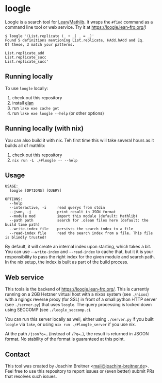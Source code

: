 loogle
======

Loogle is a search tool for [Lean]/[Mathlib]. It wraps the `#find` command as a
command line tool or web service. Try it at <https://loogle.lean-fro.org/>!

    $ loogle '(List.replicate (_ + _) _ = _)'
    Found 5 definitions mentioning List.replicate, HAdd.hAdd and Eq.
    Of these, 3 match your patterns.

    List.replicate_add
    List.replicate_succ
    List.replicate_succ'

[lean]: https://leanprover.github.io/
[mathlib]: https://github.com/leanprover-community/mathlib4

Running locally
---------------

To use `loogle` locally:

1. check out this repository
2. install [elan](https://github.com/leanprover/elan)
3. run `lake exe cache get`
4. run `lake exe loogle --help` (or other options)

[elan]: https://github.com/leanprover/elan

Running locally (with nix)
--------------------------

You can also build it with nix. Teh first time this will take several hours as
it builds all of mathlib:

1. check out this repository
2. `nix run -L ./#loogle -- --help`

Usage
-----

    USAGE:
      loogle [OPTIONS] [QUERY]

    OPTIONS:
      --help
      --interactive, -i     read querys from stdin
      --json, -j            print result in JSON format
      --module mod          import this module (default: Mathlib)
      --path path           search for .olean files here (default: the build time path)
      --write-index file    persists the search index to a file
      --read-index file     read the search index from a file. This file is blindly trusted!

By default, it will create an internal index upon starting,  which takes a bit.
You can use `--write-index` and `--read-index` to cache that, but it it is your
responsibility to pass the right index for the given module and search path. In
the nix setup, the index is built as part of the build process.

Web service
-----------

This tools is the backend of <https://loogle.lean-fro.org/>. This is currently
running on a 2GB Hetzner virtual host with a nixos system (see `./nixos`) with
a ngingx reverse proxy (for SSL) in front of a small python HTTP server (see
`./server.py`) that uses `loogle`. The query processing is locked down using
SECCOMP (see `./loogle_seccomp.c`).

You can run this server locally as well, either using `./server.py` if you
built `loogle` via `lake`, or using `nix run ./#loogle_server` if you use nix.

At the path `/json?q=…` (instead of `/?q=…`), the result is returned in JSOON format. No stability of the format is guaranteed at this point.

Contact
-------

This tool was created by Joachim Breitner <<mail@joachim-breitner.de>>. Feel free
to use this repository to report issues or (even better) submit PRs that
resolves such issues.


